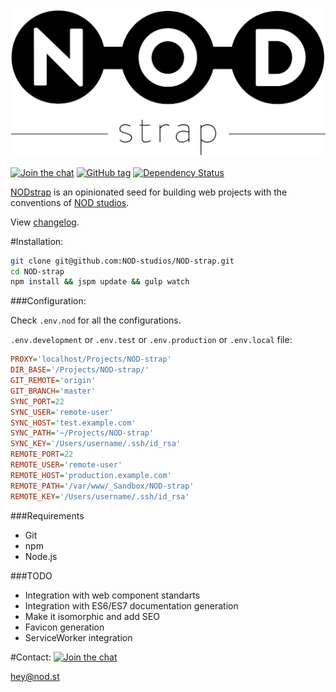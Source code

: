 [![NODstrap][logo-image]][repo-url]

[![Join the chat][gitter-image]][gitter-url]
[![GitHub tag][tag-image]][tag-url]
[![Dependency Status][david-image]][david-url]

[NODstrap]([repo-url]) is an opinionated seed for building
web projects with the conventions of [NOD studios](http://nod.st).


View [changelog](CHANGELOG.md).

#Installation:
```bash
git clone git@github.com:NOD-studios/NOD-strap.git
cd NOD-strap
npm install && jspm update && gulp watch
```

###Configuration:

Check `.env.nod` for all the configurations.

`.env.development` or `.env.test` or `.env.production` or `.env.local` file:

```INI
PROXY='localhost/Projects/NOD-strap'
DIR_BASE='/Projects/NOD-strap/'
GIT_REMOTE='origin'
GIT_BRANCH='master'
SYNC_PORT=22
SYNC_USER='remote-user'
SYNC_HOST='test.example.com'
SYNC_PATH='~/Projects/NOD-strap'
SYNC_KEY='/Users/username/.ssh/id_rsa'
REMOTE_PORT=22
REMOTE_USER='remote-user'
REMOTE_HOST='production.example.com'
REMOTE_PATH='/var/www/_Sandbox/NOD-strap'
REMOTE_KEY='/Users/username/.ssh/id_rsa'
```

###Requirements
- Git
- npm
- Node.js

###TODO
- Integration with web component standarts
- Integration with ES6/ES7 documentation generation
- Make it isomorphic and add SEO
- Favicon generation
- ServiceWorker integration

#Contact:
[![Join the chat][gitter-image]][gitter-url]

[hey@nod.st](mailto:hey@nod.st)

[logo-image]: /image/logo.strap.png?raw=true
[repo-url]: https://github.com/NOD-studios/NOD-strap
[david-url]: https://david-dm.org/NOD-studios/NOD-strap
[david-image]: https://david-dm.org/NOD-studios/NOD-strap.svg
[gitter-image]: https://img.shields.io/badge/GITTER-join%20chat-green.svg
[gitter-url]: http://bit.ly/NOD-chat
[tag-image]: https://img.shields.io/github/tag/NOD-studios/NOD-strap.svg
[tag-url]: https://github.com/NOD-studios/NOD-strap/tags
